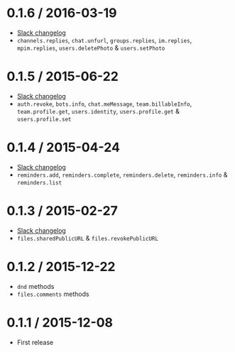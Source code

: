 0.1.6 / 2016-03-19
==================

 * [Slack changelog](https://api.slack.com/changelog#march_2017)
 * `channels.replies`, `chat.unfurl`, `groups.replies`, `im.replies`, `mpim.replies`, `users.deletePhoto` & `users.setPhoto`

0.1.5 / 2015-06-22
==================

 * [Slack changelog](https://api.slack.com/changelog#june_2016)
 * `auth.revoke`, `bots.info`, `chat.meMessage`, `team.billableInfo`, `team.profile.get`, `users.identity`, `users.profile.get` & `users.profile.set`

0.1.4 / 2015-04-24
==================

 * [Slack changelog](https://api.slack.com/changelog/2016-04-14-reminders-api)
 * `reminders.add`, `reminders.complete`, `reminders.delete`, `reminders.info` & `reminders.list`

0.1.3 / 2015-02-27
==================

 * [Slack changelog](https://api.slack.com/docs/changelog#february_2016)
 * `files.sharedPublicURL` & `files.revokePublicURL`

0.1.2 / 2015-12-22
==================

  * `dnd` methods
  * `files.comments` methods

0.1.1 / 2015-12-08
==================

 * First release

